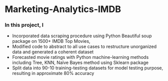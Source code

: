 # Marketing-Analytics-IMDB
### In this project, I 
- Incorporated data scraping procedure using Python Beautiful soup package on 1500+ IMDB Top Movies, 
- Modified code to abstract to all use cases to restructure unorganized data and generated a coherent dataset
- Forecasted movie ratings with Python machine-learning methods including Tree, KNN, Naïve Bayes method using Sklearn package
- Split data into 90-10 training-testing datasets for model testing purpose, resulting in approximate 80% accuracy	
